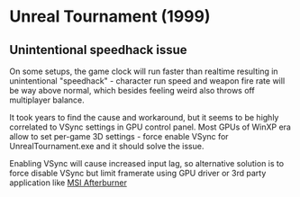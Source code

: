 # Unreal Tournament (1999)

## Unintentional speedhack issue
On some setups, the game clock will run faster than realtime resulting in unintentional "speedhack" - character run speed and weapon fire rate will be way above normal, which besides feeling weird also throws off multiplayer balance. 

It took years to find the cause and workaround, but it seems to be highly correlated to VSync settings in GPU control panel. Most GPUs of WinXP era allow to set per-game 3D settings - force enable VSync for UnrealTournament.exe and it should solve the issue.

Enabling VSync will cause increased input lag, so alternative solution is to force disable VSync but limit framerate using GPU driver or 3rd party application like [MSI Afterburner](https://www.msi.com/Landing/afterburner/graphics-cards)
